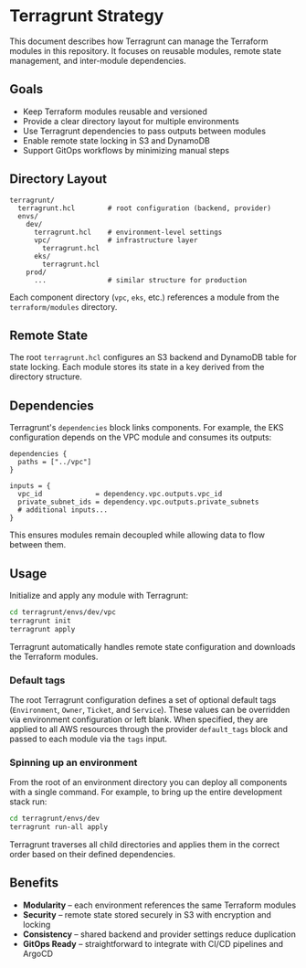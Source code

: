 # Terragrunt Strategy

This document describes how Terragrunt can manage the Terraform modules in this repository.
It focuses on reusable modules, remote state management, and inter-module dependencies.

## Goals

- Keep Terraform modules reusable and versioned
- Provide a clear directory layout for multiple environments
- Use Terragrunt dependencies to pass outputs between modules
- Enable remote state locking in S3 and DynamoDB
- Support GitOps workflows by minimizing manual steps

## Directory Layout

```
terragrunt/
  terragrunt.hcl        # root configuration (backend, provider)
  envs/
    dev/
      terragrunt.hcl    # environment-level settings
      vpc/              # infrastructure layer
        terragrunt.hcl
      eks/
        terragrunt.hcl
    prod/
      ...               # similar structure for production
```

Each component directory (`vpc`, `eks`, etc.) references a module from the `terraform/modules` directory.

## Remote State

The root `terragrunt.hcl` configures an S3 backend and DynamoDB table for state locking. Each module stores its state in a key derived from the directory structure.

## Dependencies

Terragrunt's `dependencies` block links components. For example, the EKS configuration depends on the VPC module and consumes its outputs:

```hcl
dependencies {
  paths = ["../vpc"]
}

inputs = {
  vpc_id             = dependency.vpc.outputs.vpc_id
  private_subnet_ids = dependency.vpc.outputs.private_subnets
  # additional inputs...
}
```

This ensures modules remain decoupled while allowing data to flow between them.

## Usage

Initialize and apply any module with Terragrunt:

```bash
cd terragrunt/envs/dev/vpc
terragrunt init
terragrunt apply
```

Terragrunt automatically handles remote state configuration and downloads the Terraform modules.

### Default tags

The root Terragrunt configuration defines a set of optional default tags
(`Environment`, `Owner`, `Ticket`, and `Service`). These values can be
overridden via environment configuration or left blank. When specified, they
are applied to all AWS resources through the provider `default_tags` block and
passed to each module via the `tags` input.

### Spinning up an environment

From the root of an environment directory you can deploy all components with a single command. For example, to bring up the entire development stack run:

```bash
cd terragrunt/envs/dev
terragrunt run-all apply
```

Terragrunt traverses all child directories and applies them in the correct order based on their defined dependencies.

## Benefits

- **Modularity** – each environment references the same Terraform modules
- **Security** – remote state stored securely in S3 with encryption and locking
- **Consistency** – shared backend and provider settings reduce duplication
- **GitOps Ready** – straightforward to integrate with CI/CD pipelines and ArgoCD

